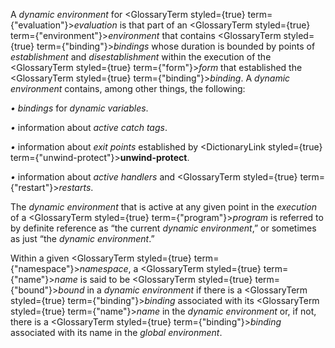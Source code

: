  



A *dynamic environment* for <GlossaryTerm styled={true} term={"evaluation"}><i>evaluation</i></GlossaryTerm> is that part of an <GlossaryTerm styled={true} term={"environment"}><i>environment</i></GlossaryTerm> that contains <GlossaryTerm styled={true} term={"binding"}><i>bindings</i></GlossaryTerm> whose duration is bounded by points of *establishment* and *disestablishment* within the execution of the <GlossaryTerm styled={true} term={"form"}><i>form</i></GlossaryTerm> that established the <GlossaryTerm styled={true} term={"binding"}><i>binding</i></GlossaryTerm>. A *dynamic environment* contains, among other things, the following: 



*• bindings* for *dynamic variables*. 



*•* information about *active catch tags*. 



*•* information about *exit points* established by <DictionaryLink styled={true} term={"unwind-protect"}><b>unwind-protect</b></DictionaryLink>. 



*•* information about *active handlers* and <GlossaryTerm styled={true} term={"restart"}><i>restarts</i></GlossaryTerm>. 



The *dynamic environment* that is active at any given point in the *execution* of a <GlossaryTerm styled={true} term={"program"}><i>program</i></GlossaryTerm> is referred to by definite reference as “the current *dynamic environment*,” or sometimes as just “the *dynamic environment*.” 



Within a given <GlossaryTerm styled={true} term={"namespace"}><i>namespace</i></GlossaryTerm>, a <GlossaryTerm styled={true} term={"name"}><i>name</i></GlossaryTerm> is said to be <GlossaryTerm styled={true} term={"bound"}><i>bound</i></GlossaryTerm> in a *dynamic environment* if there is a <GlossaryTerm styled={true} term={"binding"}><i>binding</i></GlossaryTerm> associated with its <GlossaryTerm styled={true} term={"name"}><i>name</i></GlossaryTerm> in the *dynamic environment* or, if not, there is a <GlossaryTerm styled={true} term={"binding"}><i>binding</i></GlossaryTerm> associated with its name in the *global environment*. 



